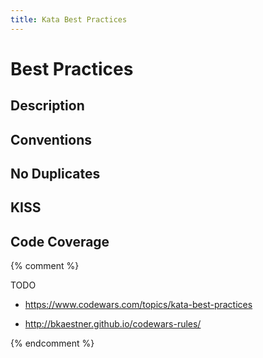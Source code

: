 ```yaml
---
title: Kata Best Practices
---
```


# Best Practices

## Description

## Conventions

## No Duplicates

## KISS

## Code Coverage

{% comment %}

TODO

- <https://www.codewars.com/topics/kata-best-practices>

- <http://bkaestner.github.io/codewars-rules/>

{% endcomment %}
